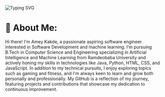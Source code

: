 <img src="https://camo.githubusercontent.com/27bf041197dec03c8e601984d0f8d3066d5185cfc0d9de4d723e30d84a7b86cd/68747470733a2f2f726561646d652d747970696e672d7376672e64656d6f6c61622e636f6d3f666f6e743d466972612b436f64652673697a653d32342670617573653d3230303026636f6c6f723d3441373144392663656e7465723d74727565267643656e7465723d747275652677696474683d343335266c696e65733d48692b7468657265254630253946253931253842212b492b616d2b48757a61696c3b4e6963652b746f2b6d6565742b796f7521" alt="Typing SVG" data-canonical-src="https://readme-typing-svg.demolab.com?font=Fira+Code&amp;size=24&amp;pause=2000&amp;color=4A71D9&amp;center=true&amp;vCenter=true&amp;width=435&amp;lines=Hi+there%F0%9F%91%8B!+I+am+Amey;Nice+to+meet+you!" style="max-width: 100%;">

<h1 class="heading-element" dir="auto">💫 About Me:</h1>
Hi there! I'm Amey Kakde, a passionate aspiring software engineer interested in Software Development and machine learning. I’m pursuing B.Tech in Computer Science and Engineering specializing in Artificial Intelligence and Machine Learning from Ramdeobaba University and actively honing my skills in technologies like Java, Python, HTML, CSS, and JavaScript. In addition to my technical pursuits, I enjoy exploring topics such as gaming and fitness, and I'm always keen to learn and grow both personally and professionally. My GitHub is a reflection of my journey, featuring projects and contributions that showcase my dedication to continuous improvement.

<!---
Amey212/Amey212 is a ✨ special ✨ repository because its `README.md` (this file) appears on your GitHub profile.
You can click the Preview link to take a look at your changes.
--->
